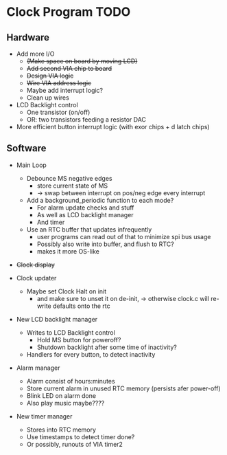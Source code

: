 # Clock Program TODO

## Hardware
  * Add more I/O
    - ~~(Make space on board by moving LCD)~~
    - ~~Add second VIA chip to board~~
    - ~~Design VIA logic~~
    - ~~Wire VIA address logic~~
    - Maybe add interrupt logic?
    - Clean up wires
  * LCD Backlight control
    - One transistor (on/off)
    - OR: two transistors feeding a resistor DAC
  * More efficient button interrupt logic (with exor chips + d latch chips)

## Software
  * Main Loop
    - Debounce MS negative edges
      * store current state of MS
      * -> swap between interrupt on pos/neg edge every interrupt
    - Add a background_periodic function to each mode?
      * For alarm update checks and stuff
      * As well as LCD backlight manager
      * And timer
    - Use an RTC buffer that updates infrequently
      * user programs can read out of that to minimize spi bus usage
      * Possibly also write into buffer, and flush to RTC?
      * makes it more OS-like


  * ~~Clock display~~

  * Clock updater
    - Maybe set Clock Halt on init
      * and make sure to unset it on de-init,
        -> otherwise clock.c will re-write defaults onto the rtc

  * New LCD backlight manager
    - Writes to LCD Backlight control
      * Hold MS button for poweroff?
      * Shutdown backlight after some time of inactivity?
    - Handlers for every button, to detect inactivity

  * Alarm manager
    - Alarm consist of hours:minutes
    - Store current alarm in unused RTC memory (persists afer power-off)
    - Blink LED on alarm done
    - Also play music maybe????

  * New timer manager
    - Stores into RTC memory
    - Use timestamps to detect timer done?
    - Or possibly, runouts of VIA timer2
